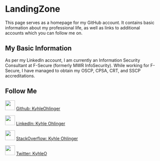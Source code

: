 # LandingZone

This page serves as a homepage for my GitHub account. It contains basic information about my professional life, as well as links to additional accounts which you can follow me on.

## My Basic Information

As per my LinkedIn account, I am currently an Information Security Consultant at F-Secure (formerly MWR InfoSecurity). While working for F-Secure, I have managed to obtain my OSCP, CPSA, CRT, and SSCP accreditations.

## Follow Me

<img height="32" width="32" src="https://github.com/StackExchange/Stacks-Icons/blob/master/src/Icon/GitHub.svg" /> [Github: KyhleOhlinger](https://github.com/KyhleOhlinger)

<img height="32" width="32" src="https://github.com/StackExchange/Stacks-Icons/blob/master/src/Icon/LinkedIn.svg" /> [LinkedIn: Kyhle Ohlinger](https://za.linkedin.com/in/kyhleohlinger)

<img height="32" width="32" src="https://github.com/StackExchange/Stacks-Icons/blob/master/src/Icon/LogoGlyphMd.svg" /> [StackOverflow: Kyhle Ohlinger](https://stackoverflow.com/users/5114477/kyhle-ohlinger)

<img height="32" width="32" src="https://github.com/StackExchange/Stacks-Icons/blob/master/src/Icon/Twitter.svg" /> [Twitter: KyhleO](https://twitter.com/KyhleO)
